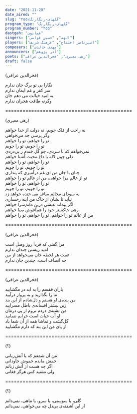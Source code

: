 ```yaml
---
date: "2021-11-20"
date_aired: ""
slug: "گلهای-رنگارنگ/۴۵۵"
program_type: "گلهای-رنگارنگ"
program_number: "۴۵۵"
dastgah: "همایون"
singers: ["الهه", "حسین قوامی"]
players: ["امیرناصر افتتاح", "فرهنگ شریف"]
composers: ["مهدی خالدی"]
announcers: ["آذر پژوهش"]
poets: ["رهی معیری", "فخرالدین عراقی"]
draft: false
---
```


(فخرالدین عراقی)  

نگارا بی تو برگ جان ندارم  
سر كفر و غم ایمان ندارم  
به امید خیالت می دهم جان  
وگرنه طاقت هجران ندارم  

============================================  

(رهی معیری)  

نه راحت از فلک جویم، نه دولت از خدا خواهم  
وگر پرسی چه می‌خواهی  
تو را خواهم، تو را خواهم  
تو را جویم، تو را جویم  
نمی‌خواهم که با سردی، چو گل خندم ز بی‌دردی  
دلی چون لاله با داغ محبت آشنا خواهم  
تو را خواهم، تو را خواهم  
تو را جویم، تو را جویم  
چنان با جان من ای غم درآمیزی که پنداری  
تو از عالم مرا خواهی، من از عالم تو را خواهم  
تو را خواهم، تو را خواهم  
تو را جویم، تو را جویم  
به سودای محالم ساغر می خنده خواهد زد  
نیابد تا نشان از خاک من آینه رخساری  
اگر پیمانه عیشی درین ماتم‌سرا خواهم  
رهی خاکستر خود را هم‌آغوش صبا خواهم  
من از عالم تو را خواهم، تو را خواهم، تو را خواهم  

============================================  

(فخرالدین عراقی)  

مرا گفتی که فردا روز وصل است  
امید زیستن چندان ندارم  
غمت هر لحظه جان می‌خواهد از من  
چه انصاف است، چندین جان ندارم  

============================================  

(فخرالدین عراقی)  

یاران قفسم را به ابد در مگشایید  
ما را بگذارید و به پرواز درآیید  
من بنده‌ی او هستم و دل‌شادم از این بند  
زین بیشتر افسانه‌ی باطل مسرایید  
من تشنه‌ی دردم نروم از پی درمان  
او آب حیات است خرابم ننمایید  
گل‌گشت و تماشا همه از آن شما باد  
از پای من این بند که دارم مگشایید  

============================================  

(؟)  

من آن شمعم که با آتش‌زبانی  
خمش ماندم خموش جاودانی  
اگر چه هست از آتش زبانم  
ولی نشنید کس هرگز فغانی  

============================================  

(؟)  

گلی، یا سوسنی، یا سرو، یا ماهی، نمی‌دانم  
از این آشفته‌ی بی‌دل چه می‌خواهی، نمی‌دانم  
